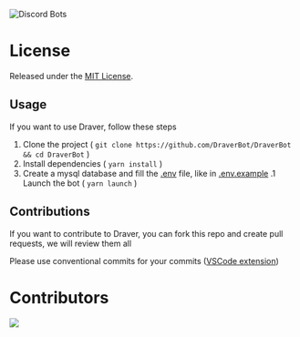 ![Discord Bots](https://top.gg/api/widget/1056111589897551954.svg)

# License

Released under the [MIT License](./LICENSE).

## Usage

If you want to use Draver, follow these steps

1. Clone the project ( `git clone https://github.com/DraverBot/DraverBot && cd DraverBot` )
1. Install dependencies ( `yarn install` )
1. Create a mysql database and fill the [.env](./.env.example) file, like in [.env.example](./.env.example)
.1 Launch the bot ( `yarn launch` )

## Contributions

If you want to contribute to Draver, you can fork this repo and create pull requests, we will review them all

Please use conventional commits for your commits ([VSCode extension](https://marketplace.visualstudio.com/items?itemName=vivaxy.vscode-conventional-commits))

# Contributors

<a href="https://github.com/DraverBot/Documentation/graphs/contributors">
  <img src="https://contrib.rocks/image?repo=DraverBot/DraverBot" />
</a>

